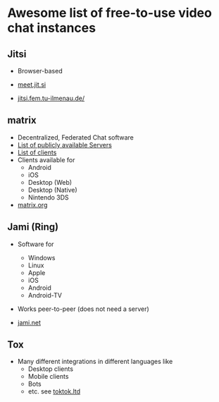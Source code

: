# Awesome list of free-to-use video chat instances

## Jitsi

* Browser-based

* [meet.jit.si](meet.jit.si)
* [jitsi.fem.tu-ilmenau.de/](https://jitsi.fem.tu-ilmenau.de/)

## matrix

* Decentralized, Federated Chat software
* [List of publicly available Servers](https://www.hello-matrix.net/public_servers.php)
* [List of clients](https://matrix.org/clients/)
* Clients available for
    * Android
    * iOS
    * Desktop (Web)
    * Desktop (Native)
    * Nintendo 3DS
* [matrix.org](https://matrix.org/)


## Jami (Ring)

* Software for
    * Windows
    * Linux
    * Apple
    * iOS
    * Android
    * Android-TV

* Works peer-to-peer (does not need a server)
* [jami.net](https://jami.net/)

## Tox

* Many different integrations in different languages like
    * Desktop clients
    * Mobile clients
    * Bots
    * etc. see [toktok.ltd](https://toktok.ltd/integrations.html)


